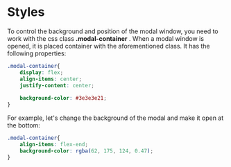 # Styles

To control the background and position of the modal window, you need to work 
with the css class **.modal-container** . When a modal window is opened, it is 
placed container with the aforementioned class. It has the following properties:
```css
.modal-container{
    display: flex;
    align-items: center;
    justify-content: center;
    
    background-color: #3e3e3e21;
}
```
For example, let's change the background of the modal and make it open at the bottom:
```css
.modal-container{
    align-items: flex-end;
    background-color: rgba(62, 175, 124, 0.47);
}
```
